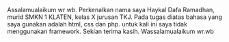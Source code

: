 Assalamualaikum wr wb.
Perkenalkan nama saya Haykal Dafa Ramadhan, murid SMKN 1 KLATEN, kelas X  jurusan TKJ. 
    Pada tugas diatas bahasa yang saya gunakan adalah html, css dan php.
    untuk kali ini saya tidak menggunakan framework.
Sekian terima kasih.
Wassalamualaikum wr.wb